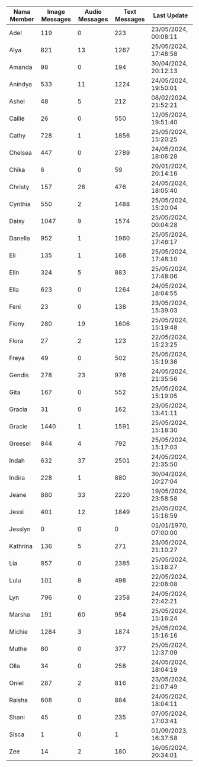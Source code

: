 | Nama Member | Image Messages | Audio Messages | Text Messages | Last Update |
| ------ | -------------- | -------------- | ------------- | ------------ |
| Adel | 119 | 0 | 223 | 23/05/2024, 00:08:11 |
| Alya | 621 | 13 | 1267 | 25/05/2024, 17:48:58 |
| Amanda | 98 | 0 | 194 | 30/04/2024, 20:12:13 |
| Anindya | 533 | 11 | 1224 | 24/05/2024, 19:50:01 |
| Ashel | 48 | 5 | 212 | 08/02/2024, 21:52:21 |
| Callie | 26 | 0 | 550 | 12/05/2024, 19:51:40 |
| Cathy | 728 | 1 | 1856 | 25/05/2024, 15:20:25 |
| Chelsea | 447 | 0 | 2789 | 24/05/2024, 18:06:28 |
| Chika | 6 | 0 | 59 | 20/01/2024, 20:14:16 |
| Christy | 157 | 26 | 476 | 24/05/2024, 18:05:40 |
| Cynthia | 550 | 2 | 1488 | 25/05/2024, 15:20:04 |
| Daisy | 1047 | 9 | 1574 | 25/05/2024, 00:04:28 |
| Danella | 952 | 1 | 1960 | 25/05/2024, 17:48:17 |
| Eli | 135 | 1 | 168 | 25/05/2024, 17:48:10 |
| Elin | 324 | 5 | 883 | 25/05/2024, 17:48:06 |
| Ella | 623 | 0 | 1264 | 24/05/2024, 18:04:55 |
| Feni | 23 | 0 | 138 | 23/05/2024, 15:39:03 |
| Fiony | 280 | 19 | 1606 | 25/05/2024, 15:19:48 |
| Flora | 27 | 2 | 123 | 22/05/2024, 15:23:25 |
| Freya | 49 | 0 | 502 | 25/05/2024, 15:19:36 |
| Gendis | 278 | 23 | 976 | 24/05/2024, 21:35:56 |
| Gita | 167 | 0 | 552 | 25/05/2024, 15:19:05 |
| Gracia | 31 | 0 | 162 | 23/05/2024, 13:41:11 |
| Gracie | 1440 | 1 | 1591 | 25/05/2024, 15:18:30 |
| Greesel | 844 | 4 | 792 | 25/05/2024, 15:17:03 |
| Indah | 632 | 37 | 2501 | 24/05/2024, 21:35:50 |
| Indira | 228 | 1 | 880 | 30/04/2024, 10:27:04 |
| Jeane | 880 | 33 | 2220 | 19/05/2024, 23:58:58 |
| Jessi | 401 | 12 | 1849 | 25/05/2024, 15:16:59 |
| Jesslyn | 0 | 0 | 0 | 01/01/1970, 07:00:00 |
| Kathrina | 136 | 5 | 271 | 23/05/2024, 21:10:27 |
| Lia | 857 | 0 | 2385 | 25/05/2024, 15:16:27 |
| Lulu | 101 | 8 | 498 | 22/05/2024, 22:08:08 |
| Lyn | 796 | 0 | 2358 | 24/05/2024, 22:42:21 |
| Marsha | 191 | 60 | 954 | 25/05/2024, 15:16:24 |
| Michie | 1284 | 3 | 1874 | 25/05/2024, 15:16:16 |
| Muthe | 80 | 0 | 377 | 25/05/2024, 12:37:09 |
| Olla | 34 | 0 | 258 | 24/05/2024, 18:04:19 |
| Oniel | 287 | 2 | 816 | 23/05/2024, 21:07:49 |
| Raisha | 608 | 0 | 884 | 24/05/2024, 18:04:11 |
| Shani | 45 | 0 | 235 | 07/05/2024, 17:03:41 |
| Sisca | 1 | 0 | 1 | 01/09/2023, 16:37:58 |
| Zee | 14 | 2 | 180 | 16/05/2024, 20:34:01 |
